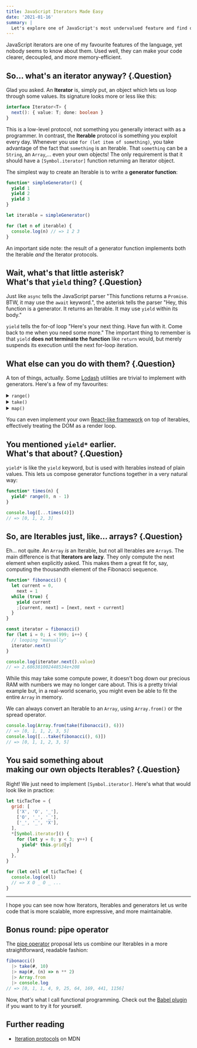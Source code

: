 ```yaml
---
title: JavaScript Iterators Made Easy
date: '2021-01-16'
summary: |
  Let's explore one of JavaScript's most undervalued feature and find out how to make the best of it.
---
```


JavaScript iterators are one of my favourite features of the language, yet nobody seems to know about them. Used well, they can make your code clearer, decoupled, and more memory-efficient.

## So... what's an iterator anyway? {.Question}

Glad you asked. An **Iterator** is, simply put, an object which lets us loop through some values. Its signature looks more or less like this:

```typescript
interface Iterator<T> {
  next(): { value: T; done: boolean }
}
```

This is a low-level protocol, not something you generally interact with as a programmer. In contrast, the **Iterable** protocol is something you exploit every day. Whenever you use `for (let item of something)`, you take advantage of the fact that `something` is an Iterable. That `something` can be a `String`, an `Array`,... even your own objects! The only requirement is that it should have a `[Symbol.iterator]` function returning an Iterator object.

The simplest way to create an Iterable is to write a **generator function**:

```js
function* simpleGenerator() {
  yield 1
  yield 2
  yield 3
}

let iterable = simpleGenerator()

for (let n of iterable) {
  console.log(n) // => 1 2 3
}
```

An important side note: the result of a generator function implements both the Iterable _and_ the Iterator protocols.

## Wait, what's that little asterisk?<br> What's that `yield` thing? {.Question}

Just like `async` tells the JavaScript parser "This functions returns a `Promise`. BTW, it may use the `await` keyword.", the asterisk tells the parser "Hey, this function is a generator. It returns an Iterable. It may use `yield` within its body."

`yield` tells the for-of loop "Here's your next thing. Have fun with it. Come back to me when you need some more." The important thing to remember is that `yield` **does not terminate the function** like `return` would, but merely suspends its execution until the next for-loop iteration.

## What else can you do with them? {.Question}

A ton of things, actually. Some [Lodash](http://lodash.com) utilities are trivial to implement with generators. Here's a few of my favourites:

<details>
<summary><code>range()</code></summary>

```js
function* range(from, to, step = 1) {
  for (let i = from; i <= to; i += step) {
    yield i
  }
}

console.log([...range(4, 10, 2)])
// => [4, 6, 8, 10]
```

</details>
<details>
<summary><code>take()</code></summary>

```js
function* take(iterable, max) {
  let i = 0
  for (let next of iterable) {
    if (i < max) yield next
    else return
    i++
  }
}

console.log([...take(range(4, 10, 2), 2)])
// => [4, 6]
```

</details>
<details>
<summary><code>map()</code></summary>

```js
function* map(iterable, transform) {
  for (let next of iterable) {
    yield transform(next)
  }
}

console.log([...map(range(4, 10, 2), (n) => n ** 2)])
// => [16, 36, 64, 100]
```

</details>

You can even implement your own [React-like framework](https://crank.js.org/) on top of Iterables, effectively treating the DOM as a render loop.

## You mentioned `yield*` earlier.<br> What's that about? {.Question}

`yield*` is like the `yield` keyword, but is used with Iterables instead of plain values. This lets us compose generator functions together in a very natural way:

```js
function* times(n) {
  yield* range(0, n - 1)
}

console.log([...times(4)])
// => [0, 1, 2, 3]
```

## So, are Iterables just, like... arrays? {.Question}

Eh... not quite. An `Array` _is_ an Iterable, but not all Iterables are `Array`s. The main difference is that **Iterators are lazy**. They only compute the next element when explicitly asked. This makes them a great fit for, say, computing the thousandth element of the Fibonacci sequence.

```js
function* fibonacci() {
  let current = 0,
    next = 1
  while (true) {
    yield current
    ;[current, next] = [next, next + current]
  }
}

const iterator = fibonacci()
for (let i = 0; i < 999; i++) {
  // looping "manually"
  iterator.next()
}

console.log(iterator.next().value)
// => 2.686381002448534e+208
```

While this may take some compute power, it doesn't bog down our precious RAM with numbers we may no longer care about. This is a pretty trivial example but, in a real-world scenario, you might even be able to fit the entire `Array` in memory.

We can always convert an Iterable to an `Array`, using `Array.from()` or the spread operator.

```js
console.log(Array.from(take(fibonacci(), 6)))
// => [0, 1, 1, 2, 3, 5]
console.log([...take(fibonacci(), 6)])
// => [0, 1, 1, 2, 3, 5]
```

## You said something about<br> making our own objects Iterables? {.Question}

Right! We just need to implement `[Symbol.iterator]`. Here's what that would look like in practice:

```js
let ticTacToe = {
  grid: [
    ['X', 'O', '_'],
    ['O', '_', '_'],
    ['_', '_', 'X'],
  ],
  *[Symbol.iterator]() {
    for (let y = 0; y < 3; y++) {
      yield* this.grid[y]
    }
  },
}

for (let cell of ticTacToe) {
  console.log(cell)
  // => X O _ O _ ...
}
```

<hr>

I hope you can see now how Iterators, Iterables and generators let us write code that is more scalable, more expressive, and more maintainable.

## Bonus round: pipe operator

The [pipe operator](https://github.com/tc39/proposal-pipeline-operator/wiki#proposal0-original-minimal-proposal) proposal lets us combine our Iterables in a more straightforward, readable fashion:

```js
fibonacci() 
  |> take(#, 10)
  |> map(#, (n) => n ** 2)
  |> Array.from
  |> console.log
// => [0, 1, 1, 4, 9, 25, 64, 169, 441, 1156]
```

Now, _that's_ what I call functional programming. Check out the [Babel plugin](https://babeljs.io/docs/en/babel-plugin-proposal-pipeline-operator) if you want to try it for yourself.

## Further reading

- [Iteration protocols](https://developer.mozilla.org/en-US/docs/Web/JavaScript/Reference/Iteration_protocols) on MDN
